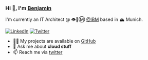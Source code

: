 ### Hi 👋, I'm [Benjamin](https://github.com/fdberlking)

I'm currently an IT Architect @ 👁🐝Ⓜ️ [@IBM](https://github.com/IBM) based in 🏔 Munich.

<!--[![Website](https://img.shields.io/badge/-fhopfensperger.github.io-4285F4?style=flat-square&amp;labelColor=4285F4&amp;logo=google-chrome&amp;logoColor=FFFFFF)](https://fhopfensperger.github.io)-->
[![LinkedIn](https://img.shields.io/badge/-@benjamin&#8722;walterscheid-0077B5?style=flat-square&amp;labelColor=0077B5&amp;logo=LinkedIn)](https://www.linkedin.com/in/benjamin-walterscheid-a3026210b/)
[![Twitter](https://img.shields.io/twitter/follow/fdberlking?style=social)](https://twitter.com/fdberlking)
<!--[![Quay](https://img.shields.io/badge/-Quay.io-EE0000?style=flat-square&amp;labelColor=EE0000&amp;logo=red-hat)](https://quay.io/user/fhopfensperger)-->


- 👨‍💻 My projects are available on [GitHub](https://github.com/fdberlking)
- 💬 Ask me about **cloud stuff**
- 📫 Reach me via [twitter](https://twitter.com/fdberlking)
